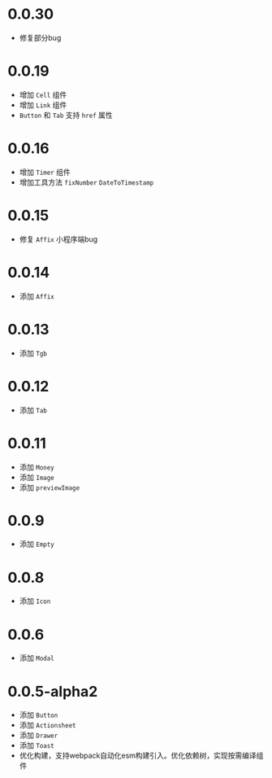  # 0.0.30
 - 修复部分bug

 # 0.0.19
 - 增加 `Cell` 组件
 - 增加 `Link` 组件
 - `Button` 和 `Tab` 支持 `href` 属性


 # 0.0.16
 - 增加 `Timer` 组件
 - 增加工具方法 `fixNumber` `DateToTimestamp`

 # 0.0.15
 - 修复 `Affix` 小程序端bug
 # 0.0.14
 - 添加 `Affix`
 # 0.0.13
 - 添加 `Tgb`

 # 0.0.12
 - 添加 `Tab`

 # 0.0.11
 - 添加 `Money`
 - 添加 `Image`
 - 添加 `previewImage`


 # 0.0.9
 - 添加 `Empty`

# 0.0.8
 - 添加 `Icon`

# 0.0.6
 - 添加 `Modal`


# 0.0.5-alpha2
 - 添加 `Button`
 - 添加 `Actionsheet`
 - 添加 `Drawer`
 - 添加 `Toast`
 - 优化构建，支持webpack自动化esm构建引入。优化依赖树，实现按需编译组件


